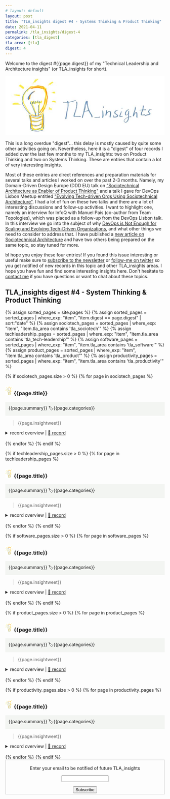 ```yaml
---
# layout: default
layout: post
title: "TLA_insights digest #4 - Systems Thinking & Product Thinking"
date: 2021-04-11
permalink: /tla_insights/digest-4
categories: [tla_digest]
tla_area: [tla]
digest: 4
---
```


Welcome to the digest #{{page.digest}} of my "Technical Leadership and Architecture insights" (or TLA_insights for short).

![light](/assets/tla_insights-text.png)

This is a long overdue "digest"... this delay is mostly caused by quite some other activities going on. Nevertheless, here it is a "digest" of four records I added over the last few months to my TLA_insights: two on Product Thinking and two on Systems Thinking. These are entries that contain a lot of very interesting insights.

Most of these entries are direct references and preparation materials for several talks and articles I worked on over the past 2-3 months. Namely, my Domain-Driven Design Europe (DDD EU) talk on ["Sociotechnical Architecture as Enabler of Product Thinking"](https://esilva.net/talks/#sociotechnical-dddeu_2021) and a talk I gave for DevOps Lisbon Meetup entitled ["Evolving Tech-driven Orgs Using Sociotechnical Architecture"](https://esilva.net/talks/#sociotechnical-devopslisbon_2021). I had a lot of fun on these two talks and there are a lot of interesting discussions and follow-up activities. I want to highlight one, namely an interview for InfoQ with Manuel Pais (co-author from Team Topologies), which was placed as a follow-up from the DevOps Lisbon talk. In this interview we go into the subject of why [DevOps is Not Enough for Scaling and Evolving Tech-Driven Organizations](https://www.infoq.com/articles/devops-not-enough-scaling-tech-driven-organizations/), and what other things we need to consider to address that. I have published a [new article on Sociotechnical Architecture](https://esilva.net/articles/evolve_tech_orgs_using_sociotech) and have two others being prepared on the same topic, so stay tuned for more.

bI hope you enjoy these four entries! If you found this issue interesting or useful make sure to [subscribe to the newsletter](https://tinyletter.com/tla_insights) or [follow-me on twitter](https://twitter.com/emgsilva) so you get notified of new records in this topic and other TLA_insights areas. I hope you have fun and find some interesting insights here. Don't hesitate to [contact me](mailto:emgsilva@gmail.com) if you have questions or want to chat about these topics.

## <b>TLA_insights digest #4 - System Thinking & Product Thinking</b>

 {% assign sorted_pages = site.pages %}
 {% assign sorted_pages = sorted_pages | where_exp: "item", "item.digest == page.digest" | sort:"date" %}
 {% assign sociotech_pages = sorted_pages | where_exp: "item", "item.tla_area contains 'tla_sociotech'" %}
 {% assign techleadership_pages = sorted_pages | where_exp: "item", "item.tla_area contains 'tla_tech-leadership'" %}
 {% assign software_pages = sorted_pages | where_exp: "item", "item.tla_area contains 'tla_software'" %}
 {% assign product_pages = sorted_pages | where_exp: "item", "item.tla_area contains 'tla_product'" %}
 {% assign productivity_pages = sorted_pages | where_exp: "item", "item.tla_area contains 'tla_productivity'" %}

{% if sociotech_pages.size > 0 %}
{% for page in sociotech_pages %}
### ![light](/assets/light-bulb.png) {{page.title}}<br>
<div style="background-color: #f3f5f2 ; padding: 10px; border: 0px">
{{page.summary}} <span class="post-meta" > 🏷{{page.categories}}</span>
</div>

> {{page.insightweet}}

<details>
  <summary>record overview | <a href="{{ site.baseurl }}{{ page.url }}"> 🔗 record </a></summary>
  
  {{page.content}}
</details>
<br>
{% endfor %}
{% endif %}

{% if techleadership_pages.size > 0 %}
{% for page in techleadership_pages %}
### ![light](/assets/light-bulb.png) {{page.title}}<br>
<div style="background-color: #f3f5f2 ; padding: 10px; border: 0px">
{{page.summary}}  <span class="post-meta" > 🏷{{page.categories}}</span>
</div>

> {{page.insightweet}}

<details>
  <summary>record overview | <a href="{{ site.baseurl }}{{ page.url }}"> 🔗 record </a></summary>
  
  {{page.content}}
</details>
<br>
{% endfor %}
{% endif %}

{% if software_pages.size > 0 %}
{% for page in software_pages %}
### ![light](/assets/light-bulb.png) {{page.title}}<br>
<div style="background-color: #f3f5f2 ; padding: 10px; border: 0px">
{{page.summary}} <span class="post-meta" > 🏷{{page.categories}}</span>
</div>

> {{page.insightweet}}

<details>
  <summary>record overview | <a href="{{ site.baseurl }}{{ page.url }}"> 🔗 record </a></summary>
  
  {{page.content}}
</details>
<br>
{% endfor %}
{% endif %}

{% if product_pages.size > 0 %}
{% for page in product_pages %}
### ![light](/assets/light-bulb.png) {{page.title}}<br>
<div style="background-color: #f3f5f2 ; padding: 10px; border: 0px">
{{page.summary}} <span class="post-meta" > 🏷{{page.categories}}</span>
</div>

> {{page.insightweet}}

<details>
  <summary>record overview | <a href="{{ site.baseurl }}{{ page.url }}"> 🔗 record </a></summary>
  
  {{page.content}}
</details>
<br>
{% endfor %}
{% endif %}

{% if productivity_pages.size > 0 %}
{% for page in productivity_pages %}
### ![light](/assets/light-bulb.png) {{page.title}}<br>
<div style="background-color: #f3f5f2 ; padding: 10px; border: 0px">
{{page.summary}} <span class="post-meta" > 🏷{{page.categories}}</span>
</div>

> {{page.insightweet}}

<details>
  <summary>record overview | <a href="{{ site.baseurl }}{{ page.url }}"> 🔗 record </a></summary>
  
  {{page.content}}
</details>
<br>
{% endfor %}
{% endif %}

<form style="border:1px solid #ccc;padding:3px;text-align:center;" action="https://tinyletter.com/tla_insights"
    method="post" target="popupwindow"
    onsubmit="window.open('https://tinyletter.com/tla_insights', 'popupwindow', 'scrollbars=yes,width=800,height=600');return true">
    <p><label for="tlemail">Enter your email to be notified of future TLA_insights</label></p>
    <p><input type="text" style="width:140px" name="email" id="tlemail" /></p><input type="hidden" value="1"
      name="embed" /><input type="submit" value="Subscribe" />
</form>
